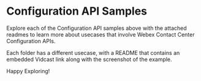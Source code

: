 # Configuration API Samples

Explore each of the Configuration API samples above with the attached readmes to learn more about usecases that involve Webex Contact Center Configuration APIs.

Each folder has a different usecase, with a README that contains an embedded Vidcast link along with the screenshot of the example.

Happy Exploring!
